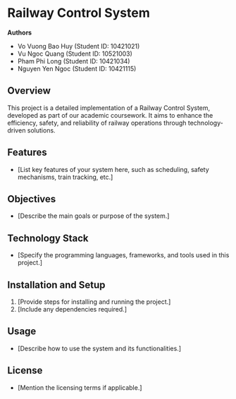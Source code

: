 # Railway Control System

**Authors**  
- Vo Vuong Bao Huy (Student ID: 10421021)  
- Vu Ngoc Quang (Student ID: 10521003)  
- Pham Phi Long (Student ID: 10421034)  
- Nguyen Yen Ngoc (Student ID: 10421115)

## Overview
This project is a detailed implementation of a Railway Control System, developed as part of our academic coursework. It aims to enhance the efficiency, safety, and reliability of railway operations through technology-driven solutions.

## Features
- [List key features of your system here, such as scheduling, safety mechanisms, train tracking, etc.]

## Objectives
- [Describe the main goals or purpose of the system.]

## Technology Stack
- [Specify the programming languages, frameworks, and tools used in this project.]

## Installation and Setup
1. [Provide steps for installing and running the project.]
2. [Include any dependencies required.]

## Usage
- [Describe how to use the system and its functionalities.]

## License
- [Mention the licensing terms if applicable.]
